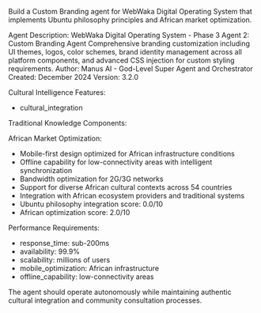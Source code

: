 
Build a Custom Branding agent for WebWaka Digital Operating System that implements Ubuntu philosophy principles and African market optimization.

Agent Description:
WebWaka Digital Operating System - Phase 3 Agent 2: Custom Branding Agent  Comprehensive branding customization including UI themes, logos, color schemes, brand identity management across all platform components, and advanced CSS injection for custom styling requirements.  Author: Manus AI - God-Level Super Agent and Orchestrator Created: December 2024 Version: 3.2.0

Cultural Intelligence Features:
- cultural_integration

Traditional Knowledge Components:


African Market Optimization:

- Mobile-first design optimized for African infrastructure conditions
- Offline capability for low-connectivity areas with intelligent synchronization
- Bandwidth optimization for 2G/3G networks
- Support for diverse African cultural contexts across 54 countries
- Integration with African ecosystem providers and traditional systems
- Ubuntu philosophy integration score: 0.0/10
- African optimization score: 2.0/10


Performance Requirements:
- response_time: sub-200ms
- availability: 99.9%
- scalability: millions of users
- mobile_optimization: African infrastructure
- offline_capability: low-connectivity areas

The agent should operate autonomously while maintaining authentic cultural integration and community consultation processes.
